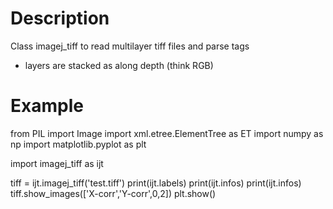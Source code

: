 # Description

Class imagej_tiff to read multilayer tiff files and parse tags
* layers are stacked as along depth (think RGB)

# Example

from PIL import Image
import xml.etree.ElementTree as ET
import numpy as np
import matplotlib.pyplot as plt

import imagej_tiff as ijt

tiff = ijt.imagej_tiff('test.tiff')
print(ijt.labels)
print(ijt.infos)
print(ijt.infos)
tiff.show_images(['X-corr','Y-corr',0,2])
plt.show()
